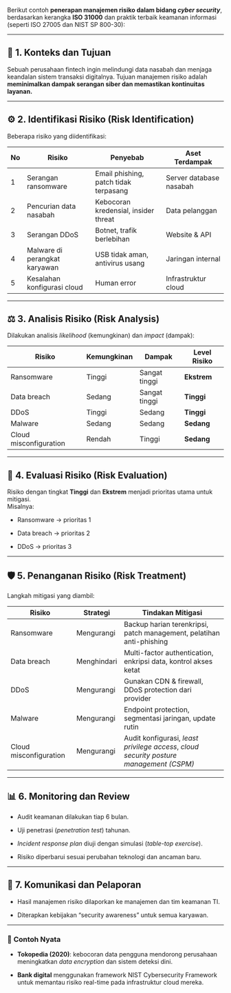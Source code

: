 Berikut contoh **penerapan manajemen risiko dalam bidang _cyber security_**, berdasarkan kerangka **ISO 31000** dan praktik terbaik keamanan informasi (seperti ISO 27005 dan NIST SP 800-30):

---

## 🧩 **1. Konteks dan Tujuan**

Sebuah perusahaan fintech ingin melindungi data nasabah dan menjaga keandalan sistem transaksi digitalnya. Tujuan manajemen risiko adalah **meminimalkan dampak serangan siber dan memastikan kontinuitas layanan.**

---

## ⚙️ **2. Identifikasi Risiko (Risk Identification)**

Beberapa risiko yang diidentifikasi:

| No  | Risiko                        | Penyebab                              | Aset Terdampak          |
| --- | ----------------------------- | ------------------------------------- | ----------------------- |
| 1   | Serangan ransomware           | Email phishing, patch tidak terpasang | Server database nasabah |
| 2   | Pencurian data nasabah        | Kebocoran kredensial, insider threat  | Data pelanggan          |
| 3   | Serangan DDoS                 | Botnet, trafik berlebihan             | Website & API           |
| 4   | Malware di perangkat karyawan | USB tidak aman, antivirus usang       | Jaringan internal       |
| 5   | Kesalahan konfigurasi cloud   | Human error                           | Infrastruktur cloud     |

---

## ⚖️ **3. Analisis Risiko (Risk Analysis)**

Dilakukan analisis _likelihood_ (kemungkinan) dan _impact_ (dampak):

|Risiko|Kemungkinan|Dampak|Level Risiko|
|---|---|---|---|
|Ransomware|Tinggi|Sangat tinggi|**Ekstrem**|
|Data breach|Sedang|Sangat tinggi|**Tinggi**|
|DDoS|Tinggi|Sedang|**Tinggi**|
|Malware|Sedang|Sedang|**Sedang**|
|Cloud misconfiguration|Rendah|Tinggi|**Sedang**|

---

## 🧮 **4. Evaluasi Risiko (Risk Evaluation)**

Risiko dengan tingkat **Tinggi** dan **Ekstrem** menjadi prioritas utama untuk mitigasi.  
Misalnya:

- Ransomware → prioritas 1
    
- Data breach → prioritas 2
    
- DDoS → prioritas 3
    

---

## 🛡️ **5. Penanganan Risiko (Risk Treatment)**

Langkah mitigasi yang diambil:

|Risiko|Strategi|Tindakan Mitigasi|
|---|---|---|
|Ransomware|Mengurangi|Backup harian terenkripsi, patch management, pelatihan anti-phishing|
|Data breach|Menghindari|Multi-factor authentication, enkripsi data, kontrol akses ketat|
|DDoS|Mengurangi|Gunakan CDN & firewall, DDoS protection dari provider|
|Malware|Mengurangi|Endpoint protection, segmentasi jaringan, update rutin|
|Cloud misconfiguration|Mengurangi|Audit konfigurasi, _least privilege access_, _cloud security posture management (CSPM)_|

---

## 📊 **6. Monitoring dan Review**

- Audit keamanan dilakukan tiap 6 bulan.
    
- Uji penetrasi (_penetration test_) tahunan.
    
- _Incident response plan_ diuji dengan simulasi (_table-top exercise_).
    
- Risiko diperbarui sesuai perubahan teknologi dan ancaman baru.
    

---

## 🧠 **7. Komunikasi dan Pelaporan**

- Hasil manajemen risiko dilaporkan ke manajemen dan tim keamanan TI.
    
- Diterapkan kebijakan “security awareness” untuk semua karyawan.
    

---

### 🔐 **Contoh Nyata**

- **Tokopedia (2020)**: kebocoran data pengguna mendorong perusahaan meningkatkan _data encryption_ dan sistem deteksi dini.
    
- **Bank digital** menggunakan framework NIST Cybersecurity Framework untuk memantau risiko real-time pada infrastruktur cloud mereka.
    
